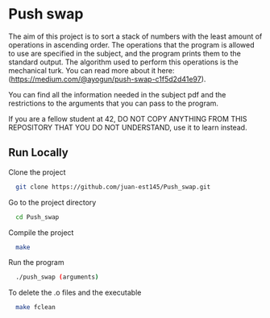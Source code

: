 # Push swap

The aim of this project is to sort a stack of numbers with the least amount of operations in ascending order. The operations that the program is allowed to use are specified in the subject, and the program prints them to the standard output. The algorithm used to perform this operations is the mechanical turk. You can read more about it here: (https://medium.com/@ayogun/push-swap-c1f5d2d41e97).

You can find all the information needed in the subject pdf and the restrictions to the arguments that you can pass to the program.

If you are a fellow student at 42, DO NOT COPY ANYTHING FROM THIS REPOSITORY THAT YOU DO NOT UNDERSTAND, use it to learn instead.

## Run Locally

Clone the project

```bash
  git clone https://github.com/juan-est145/Push_swap.git
```

Go to the project directory

```bash
  cd Push_swap
```

Compile the project

```bash
  make
```

Run the program

```bash
  ./push_swap (arguments)
```

To delete the .o files and the executable
```bash
  make fclean
```
